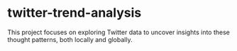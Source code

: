 # twitter-trend-analysis
This project focuses on exploring Twitter data to uncover insights into these thought patterns, both locally and globally. 
